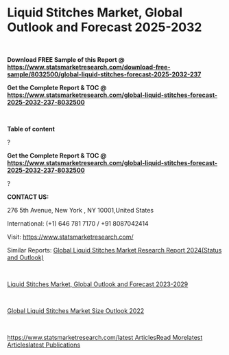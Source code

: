 <h1>Liquid Stitches Market, Global Outlook and Forecast 2025-2032</h1><br/><p><strong>Download FREE Sample of this Report @ <a href="https://www.statsmarketresearch.com/download-free-sample/8032500/global-liquid-stitches-forecast-2025-2032-237">https://www.statsmarketresearch.com/download-free-sample/8032500/global-liquid-stitches-forecast-2025-2032-237</a></strong></p>
 
 
 
 <div><b>Get the Complete Report & TOC @ <a href="https://www.statsmarketresearch.com/global-liquid-stitches-forecast-2025-2032-237-8032500">https://www.statsmarketresearch.com/global-liquid-stitches-forecast-2025-2032-237-8032500</a></b></div>
 
 
 
 <p><br />
 
 <b>Table of content</b></p>
 
 
 
 <p>? </p>
 
 
 
 <div><b>Get the Complete Report & TOC @ <a href="https://www.statsmarketresearch.com/global-liquid-stitches-forecast-2025-2032-237-8032500">https://www.statsmarketresearch.com/global-liquid-stitches-forecast-2025-2032-237-8032500</a></b></div>
 
 
 
 <p>? </p>
 
 
 
 <p><b>CONTACT US:</b><br />
 
 276 5th Avenue, New York , NY 10001,United States<br />
 
 International: (+1) 646 781 7170 / +91 8087042414<br />
 
 Visit: <a href="https://www.statsmarketresearch.com/">https://www.statsmarketresearch.com/</a><br />
 
 Similar Reports: <a href="https://www.statsmarketresearch.com/global-liquid-stitches-forecast-2025-2032-237-8032500">Global Liquid Stitches Market Research Report 2024(Status and Outlook)</a><br />
 
 <br />
 
 <a href="https://www.statsmarketresearch.com/global-liquid-stitches-forecast-2025-2032-237-8032500">Liquid Stitches Market, Global Outlook and Forecast 2023-2029</a><br />
 
 <br />
 
 <a href="https://www.statsmarketresearch.com/global-liquid-stitches-forecast-2025-2032-237-8032500">Global Liquid Stitches Market Size Outlook 2022</a><br />
 
 <br />
 
 <a href="https://gyeongbokgung.com">https://www.statsmarketresearch.com/</a><a href="https://hallyeomaritime.com">latest Articles</a><a href="https://jingwansa.com">Read More</a><a href="https://nguoiviet.jp/">latest Articles</a><a href="https://www.intelmarketresearch.com/">latest Publications</a></p>